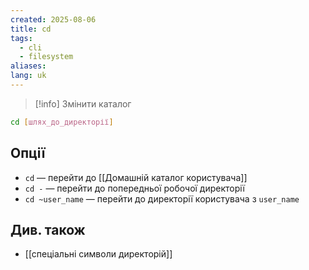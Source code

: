 ```yaml
---
created: 2025-08-06
title: cd
tags:
  - cli
  - filesystem
aliases: 
lang: uk
---
```

> [!info] Змінити каталог

```bash
cd [шлях_до_директорії]
```

## Опції 

- `cd` — перейти до [[Домашній каталог користувача]]
- `cd -` — перейти до попередньої робочої директорії
- `cd ~user_name` — перейти до директорії користувача з `user_name`

## Див. також

- [[спеціальні символи директорій]]
